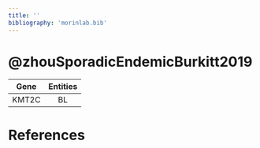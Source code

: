 ```yaml
---
title: ''
bibliography: 'morinlab.bib'
---
```


# @zhouSporadicEndemicBurkitt2019
|Gene|Entities|
|:-:|:-:|
|KMT2C|BL|

# References

